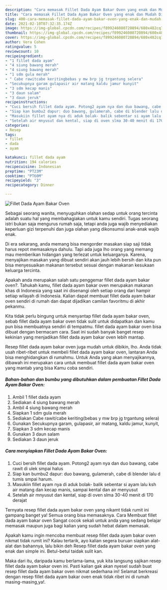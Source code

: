 ```yaml
---
description: "Cara memasak Fillet Dada Ayam Bakar Oven yang enak dan Mudah Dibuat"
title: "Cara memasak Fillet Dada Ayam Bakar Oven yang enak dan Mudah Dibuat"
slug: 400-cara-memasak-fillet-dada-ayam-bakar-oven-yang-enak-dan-mudah-dibuat
date: 2021-02-10T07:32:35.174Z
image: https://img-global.cpcdn.com/recipes/f899246080720894/680x482cq70/fillet-dada-ayam-bakar-oven-foto-resep-utama.jpg
thumbnail: https://img-global.cpcdn.com/recipes/f899246080720894/680x482cq70/fillet-dada-ayam-bakar-oven-foto-resep-utama.jpg
cover: https://img-global.cpcdn.com/recipes/f899246080720894/680x482cq70/fillet-dada-ayam-bakar-oven-foto-resep-utama.jpg
author: Vera Cohen
ratingvalue: 5
reviewcount: 10
recipeingredient:
- "1 fillet dada ayam"
- "4 siung bawang merah"
- "4 siung bawang merah"
- "1 sdm gula merah"
- " Cabe rawitcabe keritingbebas y mw brp jg trgantung selera"
- "Secukupnya garam gulapasir air matang kaldu jamur kunyit"
- "3 sdm kecap manis"
- "3 daun salam"
- "3 daun jeruk"
recipeinstructions:
- "Cuci bersih fillet dada ayam. Potong2 ayam nya dan duo bawang, cabe rawit di ulek smpai halus"
- "Siap kan bumbu2 dapur: duo bawang, gulamerah, cabe di blender lalu d tumis smpai harum."
- "Masukiin fillet ayam nya di aduk bolak- balik sebentar si ayam lalu ksh air matang dan kecap manis, sampai kental dan air menyusut"
- "Setelah air mnyusut dan kental, siap di oven slma 30-40 menit di 170 derajat"
categories:
- Resep
tags:
- fillet
- dada
- ayam

katakunci: fillet dada ayam 
nutrition: 194 calories
recipecuisine: Indonesian
preptime: "PT23M"
cooktime: "PT60M"
recipeyield: "3"
recipecategory: Dinner

---
```



![Fillet Dada Ayam Bakar Oven](https://img-global.cpcdn.com/recipes/f899246080720894/680x482cq70/fillet-dada-ayam-bakar-oven-foto-resep-utama.jpg)

Sebagai seorang wanita, menyuguhkan olahan sedap untuk orang tercinta adalah suatu hal yang membahagiakan untuk kamu sendiri. Tugas seorang istri bukan saja mengurus rumah saja, tetapi anda juga wajib menyediakan keperluan gizi terpenuhi dan juga olahan yang dikonsumsi anak-anak wajib enak.

Di era  sekarang, anda memang bisa mengorder masakan siap saji tidak harus repot memasaknya dahulu. Tapi ada juga lho orang yang memang mau memberikan hidangan yang terlezat untuk keluarganya. Karena, menyajikan masakan yang dibuat sendiri akan jauh lebih bersih dan kita pun bisa menyesuaikan makanan tersebut sesuai dengan makanan kesukaan keluarga tercinta. 



Apakah anda merupakan salah satu penggemar fillet dada ayam bakar oven?. Tahukah kamu, fillet dada ayam bakar oven merupakan makanan khas di Indonesia yang saat ini disenangi oleh setiap orang dari hampir setiap wilayah di Indonesia. Kalian dapat membuat fillet dada ayam bakar oven sendiri di rumah dan dapat dijadikan camilan favoritmu di akhir pekanmu.

Kita tidak perlu bingung untuk menyantap fillet dada ayam bakar oven, sebab fillet dada ayam bakar oven tidak sulit untuk didapatkan dan kamu pun bisa membuatnya sendiri di tempatmu. fillet dada ayam bakar oven bisa dibuat dengan bermacam cara. Saat ini sudah banyak banget resep kekinian yang menjadikan fillet dada ayam bakar oven lebih mantap.

Resep fillet dada ayam bakar oven juga mudah untuk dibikin, lho. Anda tidak usah ribet-ribet untuk membeli fillet dada ayam bakar oven, lantaran Anda bisa menghidangkan di rumahmu. Untuk Anda yang akan menyajikannya, dibawah ini merupakan cara untuk membuat fillet dada ayam bakar oven yang mantab yang bisa Kamu coba sendiri.

<!--inarticleads1-->

##### Bahan-bahan dan bumbu yang dibutuhkan dalam pembuatan Fillet Dada Ayam Bakar Oven:

1. Ambil 1 fillet dada ayam
1. Sediakan 4 siung bawang merah
1. Ambil 4 siung bawang merah
1. Siapkan 1 sdm gula merah
1. Sediakan  Cabe rawit/cabe keriting(bebas y mw brp jg trgantung selera)
1. Gunakan Secukupnya garam, gulapasir, air matang, kaldu jamur, kunyit,
1. Siapkan 3 sdm kecap manis
1. Gunakan 3 daun salam
1. Sediakan 3 daun jeruk




<!--inarticleads2-->

##### Cara menyiapkan Fillet Dada Ayam Bakar Oven:

1. Cuci bersih fillet dada ayam. Potong2 ayam nya dan duo bawang, cabe rawit di ulek smpai halus
1. Siap kan bumbu2 dapur: duo bawang, gulamerah, cabe di blender lalu d tumis smpai harum.
1. Masukiin fillet ayam nya di aduk bolak- balik sebentar si ayam lalu ksh air matang dan kecap manis, sampai kental dan air menyusut
1. Setelah air mnyusut dan kental, siap di oven slma 30-40 menit di 170 derajat




Ternyata resep fillet dada ayam bakar oven yang nikamt tidak rumit ini gampang banget ya! Semua orang bisa memasaknya. Cara Membuat fillet dada ayam bakar oven Sangat cocok sekali untuk anda yang sedang belajar memasak maupun juga bagi kalian yang sudah hebat dalam memasak.

Apakah kamu ingin mencoba membuat resep fillet dada ayam bakar oven nikmat tidak rumit ini? Kalau tertarik, ayo kalian segera buruan siapkan alat-alat dan bahannya, lalu bikin deh Resep fillet dada ayam bakar oven yang enak dan simple ini. Betul-betul taidak sulit kan. 

Maka dari itu, daripada kamu berlama-lama, yuk kita langsung sajikan resep fillet dada ayam bakar oven ini. Pasti kalian gak akan nyesel sudah buat resep fillet dada ayam bakar oven nikmat sederhana ini! Selamat berkreasi dengan resep fillet dada ayam bakar oven enak tidak ribet ini di rumah masing-masing,ya!.

